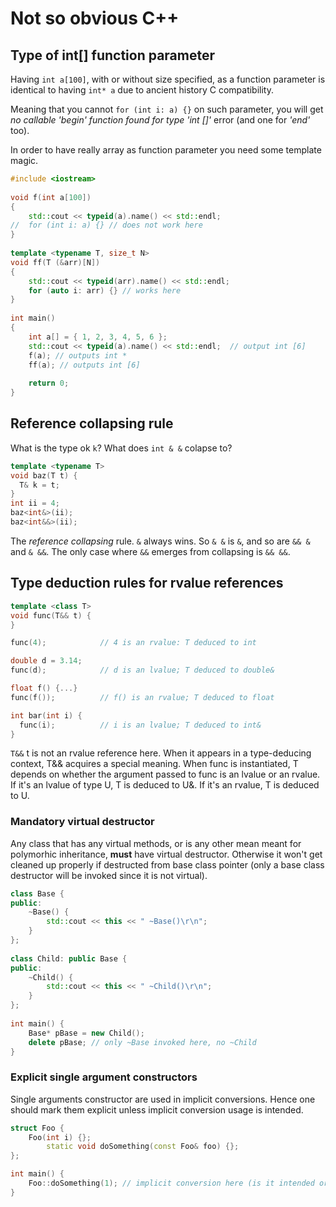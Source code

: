 # Not so obvious C++

## Type of int[] function parameter

Having `int a[100]`, with or without size specified, as a function parameter is identical to having `int* a` due to ancient history C compatibility.

Meaning that you cannot `for (int i: a) {}` on such parameter, you will get _no callable 'begin' function found for type 'int []'_ error (and one for _'end'_ too).

In order to have really array as function parameter you need some template magic.

```cpp
#include <iostream>
 
void f(int a[100]) 
{
	std::cout << typeid(a).name() << std::endl;
//	for (int i: a) {} // does not work here
}
 
template <typename T, size_t N>
void ff(T (&arr)[N])
{
	std::cout << typeid(arr).name() << std::endl;
	for (auto i: arr) {} // works here
}
 
int main()
{
	int a[] = { 1, 2, 3, 4, 5, 6 };
	std::cout << typeid(a).name() << std::endl;  // output int [6]
	f(a); // outputs int *
	ff(a); // outputs int [6]
 
	return 0;
}
```

## Reference collapsing rule

What is the type ok `k`? What does `int & &` colapse to?
```cpp
template <typename T>
void baz(T t) {
  T& k = t;
}
int ii = 4;
baz<int&>(ii);
baz<int&&>(ii);
```

The _reference collapsing_ rule. `&` always wins. So `& &` is `&`, and so are `&& &` and `& &&`. The only case where `&&` emerges from collapsing is `&& &&`.

## Type deduction rules for rvalue references

```cpp
template <class T>
void func(T&& t) {
}

func(4);            // 4 is an rvalue: T deduced to int

double d = 3.14;
func(d);            // d is an lvalue; T deduced to double&

float f() {...}
func(f());          // f() is an rvalue; T deduced to float

int bar(int i) {
  func(i);          // i is an lvalue; T deduced to int&
}
```
`T&&` t is not an rvalue reference here. When it appears in a type-deducing context, T&& acquires a special meaning. When func is instantiated, T depends on whether the argument passed to func is an lvalue or an rvalue. If it's an lvalue of type U, T is deduced to U&. If it's an rvalue, T is deduced to U.

### Mandatory virtual destructor
Any class that has any virtual methods, or is any other mean meant for polymorhic inheritance, **must** have virtual destructor. Otherwise it won't get cleaned up properly if destructed from base class pointer (only a base class destructor will be invoked since it is not virtual).

```cpp
class Base {
public:
	~Base() {
		std::cout << this << " ~Base()\r\n";
	}
};
 
class Child: public Base {
public:
	~Child() {
		std::cout << this << " ~Child()\r\n";
	}
};
 
int main() {
	Base* pBase = new Child();
	delete pBase; // only ~Base invoked here, no ~Child
}
```

### Explicit single argument constructors

Single arguments constructor are used in implicit conversions. Hence one should mark them explicit unless implicit conversion usage is intended.

```cpp
struct Foo {
	Foo(int i) {};
		static void doSomething(const Foo& foo) {};
};

int main() {
	Foo::doSomething(1); // implicit conversion here (is it intended or side-effect)?
}
```

<!--stackedit_data:
eyJoaXN0b3J5IjpbLTE2NjEwNTQxMSwxNDk3Mzk1OTM4LC0xNz
UwMTE3MTYzLC0xODIwNzQ5MDI4LC0xMzI3OTA4MDgsLTEzNTcy
NjY5NjUsLTE2MTM1NzIwMjZdfQ==
-->